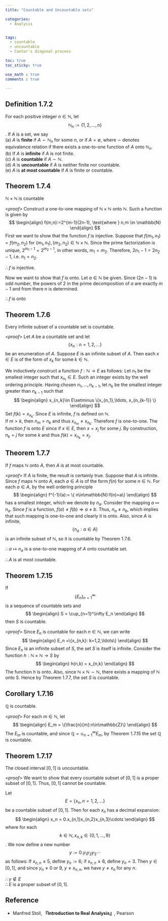 ```yaml
---
title: "Countable and Uncountable sets"

categories:
  - Analysis


tags:
  - countable
  - uncountable
  - Cantor's diagonal process

toc: true
toc_sticky: true

use_math : true
comments : true

---
```

## Definition 1.7.2
For each positive integer $n\in \mathbb{N}$, let $$
\mathbb{N}_n:=\{1,2,\ldots,n \}
$$. If $A$ is a set, we say <br /> (a) $A$ is **finite** if $A\sim \mathbb{N}_n$ for some $n$, or if $A=\emptyset$, where $\sim$ denotes equivalence relation if there exists a one-to-one function of $A$ onto $\mathbb{N}_n$. <br /> (b) If $A$ is **infinite** if $A$ is not finite. <br /> (c) $A$ is **countable** if $A\sim \mathbb{N}$. <br /> (d) $A$ is **uncountable** if $A$ is neither finite nor countable. <br /> (e) $A$ is **at most countable** if $A$ is finite or countable. 

## Theorem 1.7.4
$\mathbb{N}\times\mathbb{N}$ is countable

<*proof*>
Construct a one-to-one mapping of $\mathbb{N}\times \mathbb{N}$ onto $\mathbb{N}$. Such a function is given by
$$
\begin{align}
f(m,n):=2^{m-1}(2n-1), \text{where } n,m \in \mathbb{N}
\end{align}
$$
First we want to show that the function $f$ is injective. Suppose that $f(m_1,n_1) = f(m_2, n_2)$ for $(m_1,n_1), (m_2,n_2)\in \mathbb{N}\times\mathbb{N}$. Since the prime factorization is unique, $2^{m_1-1}=2^{m_2-1}$, in other words, $m_1=m_2$. Therefore, $2n_1-1=2n_2-1$, i.e. $n_1=n_2$. 

$\therefore f$ is injective.

Now we want to show that $f$ is onto. Let $a\in\mathbb{N}$ be given. Since $(2n-1)$ is odd number, the powers of 2 in the prime decomposition of $a$ are exactly $m-1$ and from there $n$ is determined. 

$\therefore f$ is onto 

$$\tag*{$\square$}$$

## Theorem 1.7.6
Every infinite subset of a countable set is countable.

<*proof*>
Let $A$ be a countable set and let $$\{x_n:n=1,2,\ldots\}$$ be an enumeration of $A$.  Suppose $E$ is an infinite subset of $A$. Then each $x\in E$ is of the form of $x_k$ for some $k\in \mathbb{N}$.

We inductively construct a function $f:\mathbb{N}\to E$ as follows: Let $n_1$ be the smallest integer such that $x_{n_1}\in E$. Such an integer exists by the well ordering principle. Having chosen $n_1,\ldots, n_{k-1}$, let $n_k$ be the smallest integer greater than $n_{k-1}$ such that 
$$
\begin{align}
x_{n_k}\in E\setminus \{x_{n_1},\ldots, x_{n_{k-1}} \}
\end{align}
$$
Set $f(k) = x_{n_k}$. Since $E$ is infinite, $f$ is defined on $\mathbb{N}$. <br /> If $m >k$, then $n_m > n_k$ and thus $x_{n_m} \neq x_{n_k}$. Therefore $f$ is one-to-one. The function $f$ is onto $E$ since if $x\in E$, then $x=x_j$ for some $j$. By construction, $n_k = j$ for some $k$ and thus $f(k) = x_{n_k}=x_j.$

$$\tag*{$\square$}$$

## Theorem 1.7.7
If $f$ maps $\mathbb{N}$ onto $A$, then $A$ is at most countable.

<*proof*>
If $A$ is finite, the result is certainly true. Suppose that $A$ is infinite. Since $f$ maps $\mathbb{N}$ onto $A$, each $a\in A$ is of the form $f(n)$ for some $n\in\mathbb{N}$. For each $a\in A$, by the well ordering principle
$$
\begin{align}
f^{-1}(a):= \{ n\in\mathbb{N}:f(n)=a\}
\end{align}
$$
has a smallest integer, which we denote by $n_a$.  Consider the mapping $a\mapsto n_a$. Since $f$ is a function, $f(a)\neq f(b) \Rightarrow a\neq b$. Thus, $n_a \neq n_b$, which implies that such mapping is one-to-one and clearly it is onto. Also, since $A$ is infinite, 
$$
\{n_a:a\in A\}
$$
is an infinite subset of $\mathbb{N}$, so it is countable by Theorem 1.7.6. 

$\therefore a\mapsto n_a$ is a one-to-one mapping of $A$ onto countable set.

$\therefore A$ is at most countable.
$$\tag*{$\square$}$$

## Theorem 1.7.15
If $$\{E_n\}_{n=1}^\infty$$ is a sequence of countable sets and 
$$
\begin{align}
S = \cup_{n=1}^\infty E_n
\end{align}
$$
then $S$ is countable.

<*proof*>
Since $E_n$ is countable for each $n\in \mathbb{N}$, we can write 
$$
\begin{align}
E_n =\{x_{n,k}: k=1,2,\ldots\}
\end{align}
$$
Since $E_n$ is an infinite subset of $S$, the set $S$ is itself is infinite.  Consider the function $h:\mathbb{N}\times\mathbb{N}\to S$ by
$$
\begin{align}
h(n,k) = x_{n,k}
\end{align}
$$
The function $h$ is onto. Also, since $\mathbb{N}\times\mathbb{N}\sim \mathbb{N}$, there exists a mapping of $\mathbb{N}$ onto S. Hence by Theorem 1.7.7, the set $S$ is countable.
$$\tag*{$\square$}$$

## Corollary 1.7.16
$\mathbb{Q}$ is countable.

<*proof*>
For each $m\in\mathbb{N}$, let 
$$
\begin{align}
E_m = \{\frac{n}{m}:n\in\mathbb{Z}\}
\end{align}
$$
The $E_m$ is countable, and since $\mathbb{Q} = \cup_{n=1}^\infty E_m$, by Theorem 1.7.15 the set $\mathbb{Q}$ is countable.

$$\tag*{$\square$}$$ 

## Theorem 1.7.17
The closed interval $[0,1]$ is uncountable.

<*proof*>
We want to show that every countable subset of $[0,1]$ is a proper subset of $[0,1]$. Thus, $[0,1]$ cannot be countable.

Let $$E=\{x_n, n=1,2,\ldots \}$$ be a countable subset of $[0,1]$. Then for each $x_n$ has a decimal expansion:
$$
\begin{align}
x_n = 0.x_{n,1}x_{n,2}x_{n,3}\cdots
\end{align}
$$
where for each $$k\in \mathbb{N}, x_{n,k}\in \{0,1,\ldots, 9\}$$. We now define a new number 
$$
y:= 0.y_1y_2y_3\cdots
$$
as follows: If $x_{n,n} \leq 5$, define $y_n :=6$; if $x_{n,n} \geq 6$, define $y_n=3$. Then $y\in [0,1]$, and since $y_n \neq 0$ or 9, $y \neq x_{n,n}$, we have $y\neq x_n$ for any $n$.

$\therefore y\not\in E$ <br /> $\therefore E$ is a proper subset of $[0,1]$. 
$$\tag*{$\square$}$$
## Reference
- Manfred Stoll,  **『**Introduction to Real Analysis**』**, Pearson
